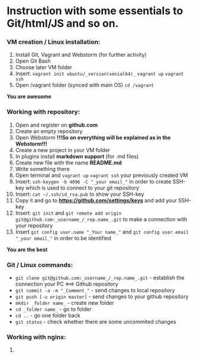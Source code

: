 # Instruction with some essentials to Git/html/JS and so on.

### VM creation / Linux installation:
1. Install Git, Vagrant and Webstorm (for further activity)
1. Open Git Bash
1. Choose later VM folder
1. Insert: `vagrant init ubuntu/_version(xenial64)_` `vagrant up` `vagrant ssh`
1. Open /vagrant folder (synced with main OS) `cd /vagrant`

**You are awesome** 

### Working with repository:
1. Open and register on **github.com**
1. Create an empty repository
1. Open Webstorm 
**!!!So on everything will be explained as in the Webstorm!!!**
1. Create a new project in your VM folder
1. In plugins install **markdown support** (for .md files)
1. Create new file with the name **README.md**
1. Write something there
1. Open terminal and `vagrant up` `vagrant ssh` your previously created VM
1. Insert: `ssh-keygen -b 4096 -C "_your email_"` in order to create SSH-key which is used to connect to your git repository
1. Insert: `cat ~/.ssh/id_rsa.pub` to show your SSH-key
1. Copy it and go to **https://github.com/settings/keys** and add your SSH-key
1. Insert: `git init` and `git remote add origin git@github.com:_username_/_rep.name_.git` to make a connection with your repository
1. Insert `git config user.name "_Your name_"` and `git config user.email "_your email_"` in order to be identified

**You are the best**

### Git / Linux commands:
* `git clone git@github.com:_username_/_rep.name_.git` - establish the connection your PC <==> Github repository
* `git commit -a -m "_Comment_"` - send changes to local repository
* `git push [-u origin master]` - send changes to your github repository
* `mkdir _folder name_` - create new folder
* `cd _folder name_` - go to folder
* `cd ..` - go one folder back
* `git status` - check whether there are some uncommited changes

### Working with nginx:
1.